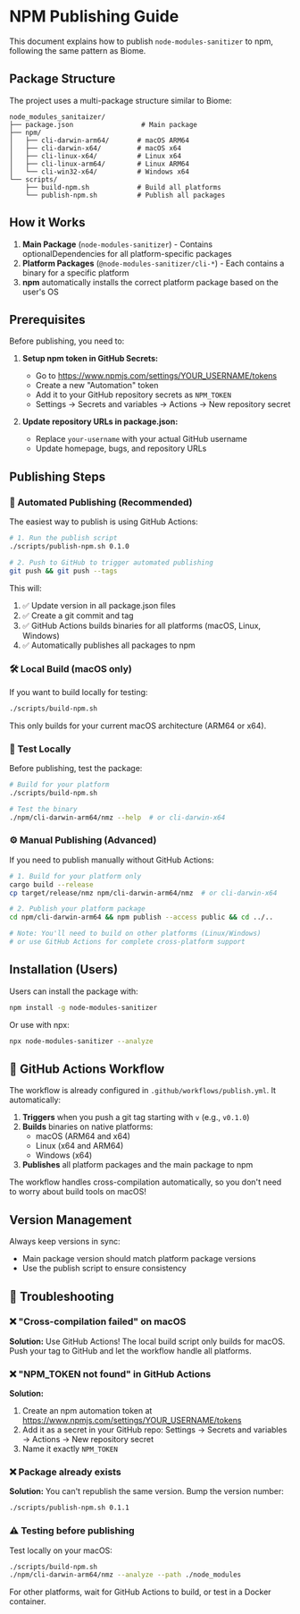 # NPM Publishing Guide

This document explains how to publish `node-modules-sanitizer` to npm, following the same pattern as Biome.

## Package Structure

The project uses a multi-package structure similar to Biome:

```
node_modules_sanitaizer/
├── package.json                 # Main package
├── npm/
│   ├── cli-darwin-arm64/       # macOS ARM64
│   ├── cli-darwin-x64/         # macOS x64
│   ├── cli-linux-x64/          # Linux x64
│   ├── cli-linux-arm64/        # Linux ARM64
│   └── cli-win32-x64/          # Windows x64
└── scripts/
    ├── build-npm.sh            # Build all platforms
    └── publish-npm.sh          # Publish all packages
```

## How it Works

1. **Main Package** (`node-modules-sanitizer`) - Contains optionalDependencies for all platform-specific packages
2. **Platform Packages** (`@node-modules-sanitizer/cli-*`) - Each contains a binary for a specific platform
3. **npm** automatically installs the correct platform package based on the user's OS

## Prerequisites

Before publishing, you need to:

1. **Setup npm token in GitHub Secrets:**
   - Go to https://www.npmjs.com/settings/YOUR_USERNAME/tokens
   - Create a new "Automation" token
   - Add it to your GitHub repository secrets as `NPM_TOKEN`
   - Settings → Secrets and variables → Actions → New repository secret

2. **Update repository URLs in package.json:**
   - Replace `your-username` with your actual GitHub username
   - Update homepage, bugs, and repository URLs

## Publishing Steps

### 🚀 Automated Publishing (Recommended)

The easiest way to publish is using GitHub Actions:

```bash
# 1. Run the publish script
./scripts/publish-npm.sh 0.1.0

# 2. Push to GitHub to trigger automated publishing
git push && git push --tags
```

This will:
1. ✅ Update version in all package.json files
2. ✅ Create a git commit and tag
3. ✅ GitHub Actions builds binaries for all platforms (macOS, Linux, Windows)
4. ✅ Automatically publishes all packages to npm

### 🛠️ Local Build (macOS only)

If you want to build locally for testing:

```bash
./scripts/build-npm.sh
```

This only builds for your current macOS architecture (ARM64 or x64).

### 🧪 Test Locally

Before publishing, test the package:

```bash
# Build for your platform
./scripts/build-npm.sh

# Test the binary
./npm/cli-darwin-arm64/nmz --help  # or cli-darwin-x64
```

### ⚙️ Manual Publishing (Advanced)

If you need to publish manually without GitHub Actions:

```bash
# 1. Build for your platform only
cargo build --release
cp target/release/nmz npm/cli-darwin-arm64/nmz  # or cli-darwin-x64

# 2. Publish your platform package
cd npm/cli-darwin-arm64 && npm publish --access public && cd ../..

# Note: You'll need to build on other platforms (Linux/Windows) 
# or use GitHub Actions for complete cross-platform support
```

## Installation (Users)

Users can install the package with:

```bash
npm install -g node-modules-sanitizer
```

Or use with npx:

```bash
npx node-modules-sanitizer --analyze
```

## 🤖 GitHub Actions Workflow

The workflow is already configured in `.github/workflows/publish.yml`. It automatically:

1. **Triggers** when you push a git tag starting with `v` (e.g., `v0.1.0`)
2. **Builds** binaries on native platforms:
   - macOS (ARM64 and x64)
   - Linux (x64 and ARM64)
   - Windows (x64)
3. **Publishes** all platform packages and the main package to npm

The workflow handles cross-compilation automatically, so you don't need to worry about build tools on macOS!

## Version Management

Always keep versions in sync:
- Main package version should match platform package versions
- Use the publish script to ensure consistency

## 🔧 Troubleshooting

### ❌ "Cross-compilation failed" on macOS

**Solution:** Use GitHub Actions! The local build script only builds for macOS. Push your tag to GitHub and let the workflow handle all platforms.

### ❌ "NPM_TOKEN not found" in GitHub Actions

**Solution:** 
1. Create an npm automation token at https://www.npmjs.com/settings/YOUR_USERNAME/tokens
2. Add it as a secret in your GitHub repo: Settings → Secrets and variables → Actions → New repository secret
3. Name it exactly `NPM_TOKEN`

### ❌ Package already exists

**Solution:** You can't republish the same version. Bump the version number:
```bash
./scripts/publish-npm.sh 0.1.1
```

### ⚠️ Testing before publishing

Test locally on your macOS:
```bash
./scripts/build-npm.sh
./npm/cli-darwin-arm64/nmz --analyze --path ./node_modules
```

For other platforms, wait for GitHub Actions to build, or test in a Docker container.
